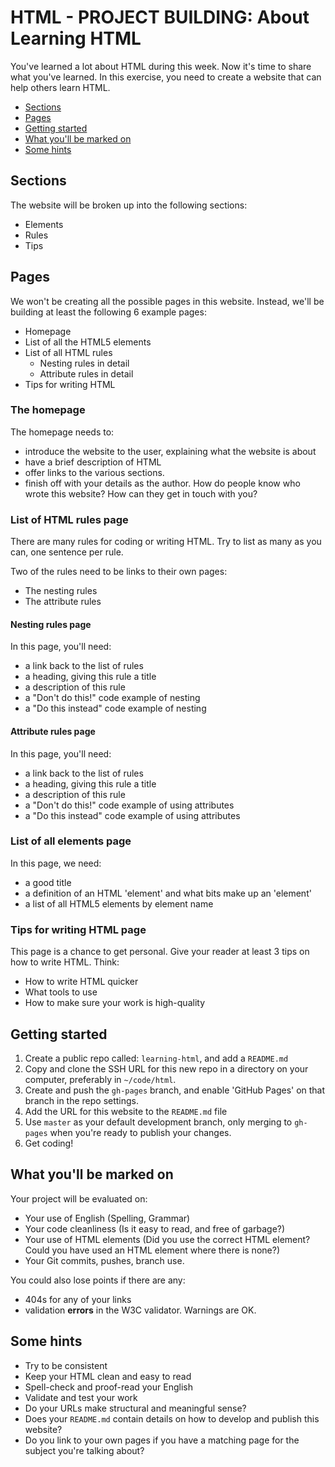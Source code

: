 # HTML - PROJECT BUILDING: About Learning HTML

You've learned a lot about HTML during this week. Now it's time to share what you've learned. In this exercise, you need to create a website that can help others learn HTML.

- [Sections](#sections)
- [Pages](#pages)
- [Getting started](#getting-started)
- [What you'll be marked on](#what-youll-be-marked-on)
- [Some hints](#some-hints)

## Sections

The website will be broken up into the following sections:

- Elements
- Rules
- Tips

## Pages

We won't be creating all the possible pages in this website. Instead, we'll be building at least the following 6 example pages:

- Homepage
- List of all the HTML5 elements
- List of all HTML rules
  - Nesting rules in detail
  - Attribute rules in detail
- Tips for writing HTML

### The homepage

The homepage needs to:

- introduce the website to the user, explaining what the website is about
- have a brief description of HTML
- offer links to the various sections.
- finish off with your details as the author. How do people know who wrote this website? How can they get in touch with you?

### List of HTML rules page

There are many rules for coding or writing HTML. Try to list as many as you can, one sentence per rule.

Two of the rules need to be links to their own pages:

- The nesting rules
- The attribute rules

#### Nesting rules page

In this page, you'll need:

- a link back to the list of rules
- a heading, giving this rule a title
- a description of this rule
- a "Don't do this!" code example of nesting
- a "Do this instead" code example of nesting

#### Attribute rules page

In this page, you'll need:

- a link back to the list of rules
- a heading, giving this rule a title
- a description of this rule
- a "Don't do this!" code example of using attributes
- a "Do this instead" code example of using attributes

### List of all elements page

In this page, we need:

- a good title
- a definition of an HTML 'element' and what bits make up an 'element'
- a list of all HTML5 elements by element name

### Tips for writing HTML page

This page is a chance to get personal. Give your reader at least 3 tips on how to write HTML. Think:

- How to write HTML quicker
- What tools to use
- How to make sure your work is high-quality

## Getting started

1. Create a public repo called: `learning-html`, and add a `README.md`
1. Copy and clone the SSH URL for this new repo in a directory on your computer, preferably in `~/code/html`.
1. Create and push the `gh-pages` branch, and enable 'GitHub Pages' on that branch in the repo settings.
1. Add the URL for this website to the `README.md` file
1. Use `master` as your default development branch, only merging to `gh-pages` when you're ready to publish your changes.
1. Get coding!

## What you'll be marked on

Your project will be evaluated on:

- Your use of English (Spelling, Grammar)
- Your code cleanliness (Is it easy to read, and free of garbage?)
- Your use of HTML elements (Did you use the correct HTML element? Could you have used an HTML element where there is none?)
- Your Git commits, pushes, branch use.

You could also lose points if there are any:

- 404s for any of your links
- validation **errors** in the W3C validator. Warnings are OK.

## Some hints

- Try to be consistent
- Keep your HTML clean and easy to read
- Spell-check and proof-read your English
- Validate and test your work
- Do your URLs make structural and meaningful sense?
- Does your `README.md` contain details on how to develop and publish this website?
- Do you link to your own pages if you have a matching page for the subject you're talking about?